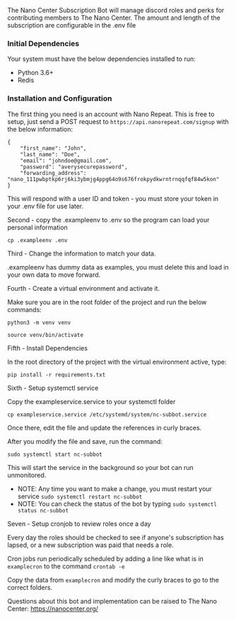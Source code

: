 The Nano Center Subscription Bot will manage discord roles and perks for contributing members to The Nano Center.
The amount and length of the subscription are configurable in the .env file

### Initial Dependencies
Your system must have the below dependencies installed to run:
- Python 3.6+
- Redis

### Installation and Configuration
The first thing you need is an account with Nano Repeat.  This is free to setup, just send a POST request to `https://api.nanorepeat.com/signup` with the below information:
```
{
    "first_name": "John",
    "last_name": "Doe",
    "email": "johndoe@gmail.com",
    "password": "averysecurepassword",
    "forwarding_address": "nano_111pwbptkp6rj6ki3ybmjg4ppg64o9s676frokpydkwrntrnqqfqf84w5kon"
}
```
This will respond with a user ID and token - you must store your token in your .env file for use later.

Second - copy the .exampleenv to .env so the program can load your personal information

`cp .exampleenv .env`

Third - Change the information to match your data.

.exampleenv has dummy data as examples, you must delete this and load in your own data to move forward.

Fourth - Create a virtual environment and activate it.

Make sure you are in the root folder of the project and run the below commands:

`python3 -m venv venv`

`source venv/bin/activate`

Fifth - Install Dependencies

In the root directory of the project with the virtual environment active, type:

`pip install -r requirements.txt`

Sixth - Setup systemctl service

Copy the exampleservice.service to your systemctl folder

`cp exampleservice.service /etc/systemd/system/nc-subbot.service`

Once there, edit the file and update the references in curly braces.

After you modify the file and save, run the command:

`sudo systemctl start nc-subbot`

This will start the service in the background so your bot can run unmonitored.
- NOTE: Any time you want to make a change, you must restart your service `sudo systemctl restart nc-subbot`
- NOTE: You can check the status of the bot by typing `sudo systemctl status nc-subbot`

Seven - Setup cronjob to review roles once a day

Every day the roles should be checked to see if anyone's subscription has lapsed, or a new subscription was paid that needs a role.

Cron jobs run periodically scheduled by adding a line like what is in `examplecron` to the command `crontab -e`

Copy the data from `examplecron` and modify the curly braces to go to the correct folders.

Questions about this bot and implementation can be raised to The Nano Center: https://nanocenter.org/
